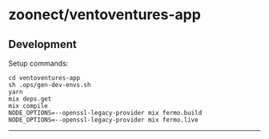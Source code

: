 # zoonect/ventoventures-app

## Development

Setup commands:

    cd ventoventures-app
    sh .ops/gen-dev-envs.sh
    yarn
    mix deps.get
    mix compile
    NODE_OPTIONS=--openssl-legacy-provider mix fermo.build
    NODE_OPTIONS=--openssl-legacy-provider mix fermo.live

---
